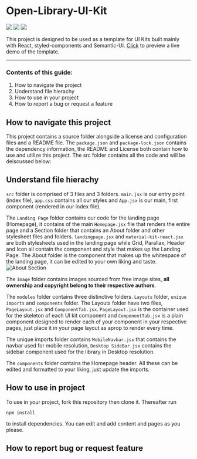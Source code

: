 # Open-Library-UI-Kit #

<p>
    <a href="https://github.com/ShafSpecs/Open-Library-UI-Kit/blob/main/LICENSE" alt="License">
        <img src="https://img.shields.io/github/license/ShafSpecs/Open-Library-UI-Kit" /></a>
   <a href="https://github.com/ShafSpecs/Open-Library-UI-Kit/stargazers" alt="Stars">
        <img src="https://img.shields.io/github/stars/ShafSpecs/Open-Library-UI-Kit" /></a>
  <a href="https://github.com/ShafSpecs/Open-Library-UI-Kit/network/members" alt="Forks">
        <img src="https://img.shields.io/github/forks/ShafSpecs/Open-Library-UI-Kit" /></a>
</p>

This project is designed to be used as a template for UI Kits built mainly with React, styled-components and Semantic-UI. [Click](https://openlibrary-ui-kit.vercel.app) to preview a live demo of the template.

---

### Contents of this guide: ###

1. How to navigate the project
2. Understand file hierachy
3. How to use in your project
4. How to report a bug or request a feature


## How to navigate this project

This project contains a source folder alongside a license and configuration files and a README file.
The `package.json` and `package-lock.json` contains the dependency information, the README and License both contain how to use and utilize this project. 
The src folder contains all the code and will be deiscussed below:


## Understand file hierachy

`src` folder is comprised of 3 files and 3 folders. `main.jsx` is our entry point (index file), `app.css` contains all our styles and `App.jsx` is our main, first component (rendered in our index file). 


The `Landing Page` folder contains our code for the landing page (Homepage), it contains of the main `Homepage.jsx` file that renders the entire page and a Section folder that contains an About folder and other stylesheet files and folders. `landingpage.jsx` and `material-kit-react.jsx` are both stylesheets used in the landing page while Grid, Parallax, Header and Icon all contain the component and style that makes up the Landing Page. The About folder is the component that makes up the whitespace of the landing page, it can be edited to your own liking and taste. 
![About Section](https://user-images.githubusercontent.com/69679506/127505904-5f8632c1-58c0-4fc7-b8ac-fdcfaed0462b.png)



The `Image` folder contains images sourced from free image sites, **all ownership and copyright belong to their respective authors**.


The `modules` folder contains three distinctive folders. `Layouts` folder, `unique imports` and `components` folder. The Layouts folder have two files, `PageLayout.jsx` and `ComponentTab.jsx`. `PageLayout.jsx` is the container used for the skeleton of each UI kit component and `ComponentTab.jsx` is a plain component designed to render each of your component in your respective pages, just place it in your page layout as aprop to render every time.

The unique imports folder contains `MobileNavbar.jsx` that contains the navbar used for mobile resolution, `Desktop SideBar.jsx` contains  the sidebar component used for the library in Desktop resolution. 


The `components` folder contains the Homepage header. All these can be edited and formatted to your liking, just update the imports.


## How to use in project

To use in your project, fork this repository then clone it. Thereafter run
```
npm install
```
to install dependencies. You can edit and add content and pages as you please. 


## How to report bug or request feature


